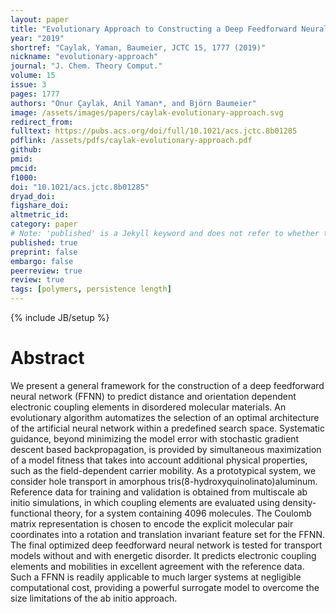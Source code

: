 ```yaml
---
layout: paper
title: "Evolutionary Approach to Constructing a Deep Feedforward Neural Network for Prediction of Electronic Coupling Elements in Molecular Materials"
year: "2019"
shortref: "Caylak, Yaman, Baumeier, JCTC 15, 1777 (2019)"
nickname: "evolutionary-approach"
journal: "J. Chem. Theory Comput."
volume: 15
issue: 3
pages: 1777 
authors: "Onur Çaylak, Anil Yaman*, and Björn Baumeier"
image: /assets/images/papers/caylak-evolutionary-approach.svg
redirect_from: 
fulltext: https://pubs.acs.org/doi/full/10.1021/acs.jctc.8b01285
pdflink: /assets/pdfs/caylak-evolutionary-approach.pdf
github: 
pmid: 
pmcid: 
f1000: 
doi: "10.1021/acs.jctc.8b01285"
dryad_doi: 
figshare_doi: 
altmetric_id: 
category: paper
# Note: 'published' is a Jekyll keyword and does not refer to whether the paper is published, but rather to whether this Markdown should be part of the rendered site.
published: true
preprint: false
embargo: false	
peerreview: true
review: true
tags: [polymers, persistence length]
---
```

{% include JB/setup %}

# Abstract 

We present a general framework for the construction of a deep feedforward neural network (FFNN) to predict distance and orientation dependent electronic coupling elements in disordered molecular materials. An evolutionary algorithm automatizes the selection of an optimal architecture of the artificial neural network within a predefined search space. Systematic guidance, beyond minimizing the model error with stochastic gradient descent based backpropagation, is provided by simultaneous maximization of a model fitness that takes into account additional physical properties, such as the field-dependent carrier mobility. As a prototypical system, we consider hole transport in amorphous tris(8-hydroxyquinolinato)aluminum. Reference data for training and validation is obtained from multiscale ab initio simulations, in which coupling elements are evaluated using density-functional theory, for a system containing 4096 molecules. The Coulomb matrix representation is chosen to encode the explicit molecular pair coordinates into a rotation and translation invariant feature set for the FFNN. The final optimized deep feedforward neural network is tested for transport models without and with energetic disorder. It predicts electronic coupling elements and mobilities in excellent agreement with the reference data. Such a FFNN is readily applicable to much larger systems at negligible computational cost, providing a powerful surrogate model to overcome the size limitations of the ab initio approach.